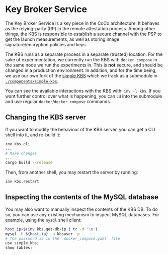 # Key Broker Service

The Key Broker Service is a key piece in the CoCo architecture. It behaves as
the relying-party (RP) in the remote attestation process. Among other things,
the KBS is responsible to establish a secure channel with the PSP to get the
launch measurements, as well as storing image signature/encryption policies and
keys.

The KBS runs as a separate process in a separate (trusted) location. For the
sake of experimentation, we currently run the KBS with `docker compose` in the
same node we run the experiments in. This is **not** secure, and should be
changed in a production environment. In addition, and for the time being,
we use our own fork of the [simple KBS](https://github.com/csegarragonz/simple-kbs)
which we track as a submodule in [`./components/simple-kbs`](../components/simple-kbs).

You can see the available interactions with the KBS with: `inv -l kbs`. If
you want further control over what is happening, you can `cd` into the submodule
and use regular `docker`/`docker compose` commands.

## Changing the KBS server

If you want to modify the behaviour of the KBS server, you can get a CLI shell
into it, and re-build it:

```bash
inv kbs.cli
...
# Make changes
...
cargo build --release
```

Then, from another shell, you may restart the server by running:

```bash
inv kbs.restart
```

## Inspecting the contents of the MySQL database

You may also want to manually inspect the contents of the KBS DB. To do so,
you can use any existing mechanism to inspect MySQL databases. For example,
using the `mysql` shell client:

```bash
host_ip=$(inv kbs.get-db-ip | tr -d '\n')
mysql -h ${host_ip} -u kbsuser -p
# The password is in the `docker_compose.yaml` file
use simple_kbs;
show tables;
```
